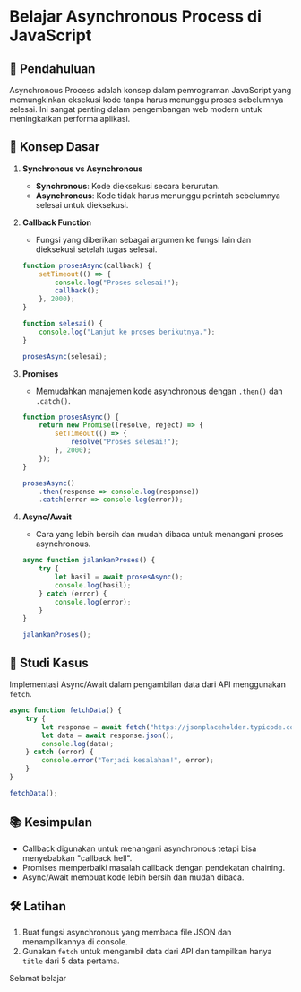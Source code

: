 # Belajar Asynchronous Process di JavaScript

## 📌 Pendahuluan

Asynchronous Process adalah konsep dalam pemrograman JavaScript yang memungkinkan eksekusi kode tanpa harus menunggu proses sebelumnya selesai. Ini sangat penting dalam pengembangan web modern untuk meningkatkan performa aplikasi.

## 🚀 Konsep Dasar

1. **Synchronous vs Asynchronous**

   - **Synchronous**: Kode dieksekusi secara berurutan.
   - **Asynchronous**: Kode tidak harus menunggu perintah sebelumnya selesai untuk dieksekusi.

2. **Callback Function**

   - Fungsi yang diberikan sebagai argumen ke fungsi lain dan dieksekusi setelah tugas selesai.

   ```javascript
   function prosesAsync(callback) {
       setTimeout(() => {
           console.log("Proses selesai!");
           callback();
       }, 2000);
   }

   function selesai() {
       console.log("Lanjut ke proses berikutnya.");
   }

   prosesAsync(selesai);
   ```

3. **Promises**

   - Memudahkan manajemen kode asynchronous dengan `.then()` dan `.catch()`.

   ```javascript
   function prosesAsync() {
       return new Promise((resolve, reject) => {
           setTimeout(() => {
               resolve("Proses selesai!");
           }, 2000);
       });
   }

   prosesAsync()
       .then(response => console.log(response))
       .catch(error => console.log(error));
   ```

4. **Async/Await**

   - Cara yang lebih bersih dan mudah dibaca untuk menangani proses asynchronous.

   ```javascript
   async function jalankanProses() {
       try {
           let hasil = await prosesAsync();
           console.log(hasil);
       } catch (error) {
           console.log(error);
       }
   }

   jalankanProses();
   ```

## 🎯 Studi Kasus

Implementasi Async/Await dalam pengambilan data dari API menggunakan `fetch`.

```javascript
async function fetchData() {
    try {
        let response = await fetch("https://jsonplaceholder.typicode.com/posts/1");
        let data = await response.json();
        console.log(data);
    } catch (error) {
        console.error("Terjadi kesalahan!", error);
    }
}

fetchData();
```

## 📚 Kesimpulan

- Callback digunakan untuk menangani asynchronous tetapi bisa menyebabkan "callback hell".
- Promises memperbaiki masalah callback dengan pendekatan chaining.
- Async/Await membuat kode lebih bersih dan mudah dibaca.

## 🛠 Latihan

1. Buat fungsi asynchronous yang membaca file JSON dan menampilkannya di console.
2. Gunakan `fetch` untuk mengambil data dari API dan tampilkan hanya `title` dari 5 data pertama.

Selamat belajar
